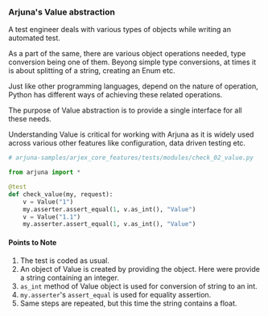 ### Arjuna's Value abstraction

A test engineer deals with various types of objects while writing an automated test. 

As a part of the same, there are various object operations needed, type conversion being one of them. Beyong simple type conversions, at times it is about splitting of a string, creating an Enum etc.

Just like other programming languages, depend on the nature of operation, Python has different ways of achieving these related operations. 

The purpose of Value abstraction is to provide a single interface for all these needs.

Understanding Value is critical for working with Arjuna as it is widely used across various other features like configuration, data driven testing etc.

```python
# arjuna-samples/arjex_core_features/tests/modules/check_02_value.py

from arjuna import *

@test
def check_value(my, request):
    v = Value("1")
    my.asserter.assert_equal(1, v.as_int(), "Value")
    v = Value("1.1")
    my.asserter.assert_equal(1, v.as_int(), "Value")
```

#### Points to Note
1. The test is coded as usual.
2. An object of Value is created by providing the object. Here were provide a string containing an integer.
3. `as_int` method of Value object is used for conversion of string to an int.
4. `my.asserter`'s `assert_equal` is used for equality assertion.
5. Same steps are repeated, but this time the string contains a float.
